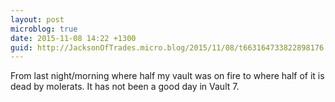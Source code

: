 ```yaml
---
layout: post
microblog: true
date: 2015-11-08 14:22 +1300
guid: http://JacksonOfTrades.micro.blog/2015/11/08/t663164733822898176.html
---
```

From last night/morning where half my vault was on fire to where half of it is dead by molerats. It has not been a good day in Vault 7.

